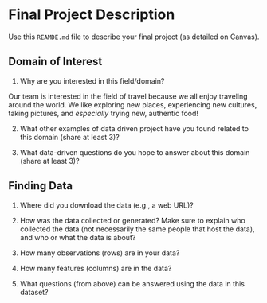 # Final Project Description
Use this `REAMDE.md` file to describe your final project (as detailed on Canvas).

## Domain of Interest
1.  Why are you interested in this field/domain?

Our team is interested in the field of travel because we all enjoy traveling around the world. We like exploring new places, experiencing new cultures, taking pictures, and *especially* trying new, authentic food! 

2.  What other examples of data driven project have you found related to this domain (share at least 3)?

3. What data-driven questions do you hope to answer about this domain (share at least 3)?

## Finding Data
1. Where did you download the data (e.g., a web URL)?

2. How was the data collected or generated? Make sure to explain who collected the data (not necessarily the same people that host the data), and who or what the data is about?

3. How many observations (rows) are in your data?

4. How many features (columns) are in the data?

5. What questions (from above) can be answered using the data in this dataset?
